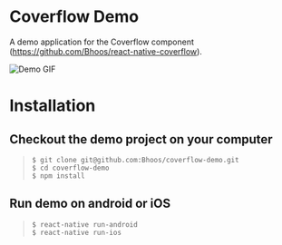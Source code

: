 # Coverflow Demo
A demo application for the Coverflow component (https://github.com/Bhoos/react-native-coverflow).

![Demo GIF](./out.gif)

# Installation

## Checkout the demo project on your computer
> `$ git clone git@github.com:Bhoos/coverflow-demo.git`  
> `$ cd coverflow-demo`  
> `$ npm install`  

## Run demo on android or iOS
> `$ react-native run-android`  
> `$ react-native run-ios`  

